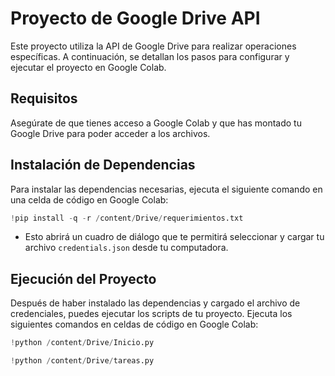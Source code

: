 # Proyecto de Google Drive API

Este proyecto utiliza la API de Google Drive para realizar operaciones específicas. A continuación, se detallan los pasos para configurar y ejecutar el proyecto en Google Colab.

## Requisitos

Asegúrate de que tienes acceso a Google Colab y que has montado tu Google Drive para poder acceder a los archivos.

## Instalación de Dependencias

Para instalar las dependencias necesarias, ejecuta el siguiente comando en una celda de código en Google Colab:

```python
!pip install -q -r /content/Drive/requerimientos.txt
```

- Esto abrirá un cuadro de diálogo que te permitirá seleccionar y cargar tu archivo `credentials.json` desde tu computadora.

## Ejecución del Proyecto

Después de haber instalado las dependencias y cargado el archivo de credenciales, puedes ejecutar los scripts de tu proyecto. Ejecuta los siguientes comandos en celdas de código en Google Colab:

```python
!python /content/Drive/Inicio.py
```

```python
!python /content/Drive/tareas.py
```
